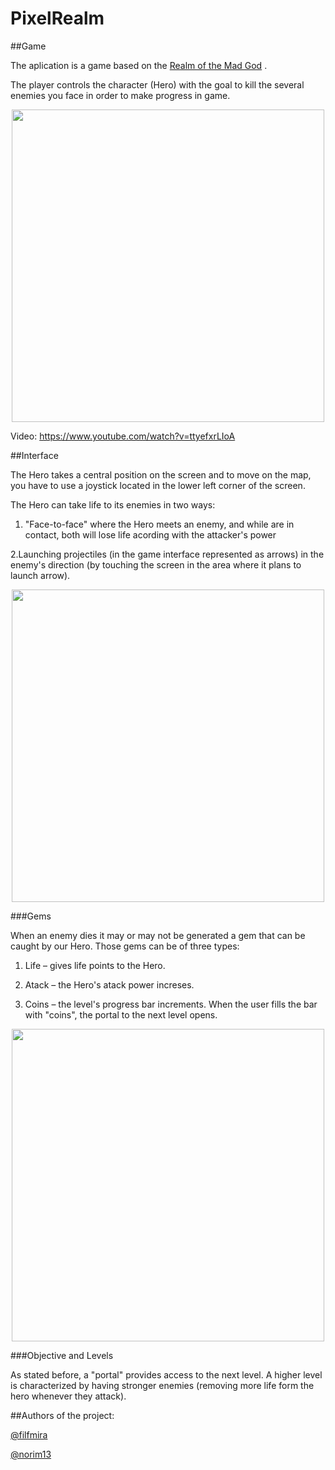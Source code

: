 # PixelRealm


##Game

The aplication is a game based on the <a href="http://www.realmofthemadgod.com/">Realm of the Mad God</a> .

The player controls the character (Hero) with the goal  to kill the several enemies you face in order to make progress in
game.

<p align="center">
  <img src="http://i.imgur.com/H5sHvdX.png" width="500">
</p>

Video: https://www.youtube.com/watch?v=ttyefxrLIoA

##Interface

The Hero takes a central position on the screen and to move on the map, you have to use a
joystick located in the lower left corner of the screen.


The Hero can take life to its enemies in two ways:

1. "Face-to-face" where the Hero meets an enemy, and while
are in contact, both will lose life acording  with the attacker's power

2.Launching projectiles (in the  game interface represented as
arrows) in the enemy's direction (by touching the screen in the area where it
plans to launch arrow).

<p align="center">
  <img src="http://i.imgur.com/2u0sP1B.png" width="500">
</p>



###Gems

When an enemy dies it may or may not be generated a gem that can be
caught by our Hero. Those gems can be of three types:

1. Life – gives life points to the Hero.

2. Atack  – the Hero's atack power increses.

3. Coins – the level's progress bar increments. When the user fills the bar with "coins", the portal to the next level opens.

<p align="center">
  <img src="http://i.imgur.com/ItAoh0O.png" width="500">
</p>

###Objective and Levels

As stated before, a "portal" provides access to the next level. A higher level is characterized by having stronger enemies (removing more life form the hero whenever they attack).


##Authors of the project:

<a href="https://github.com/Filfmira">@filfmira</a> 

<a href="https://github.com/norim13">@norim13</a> 
